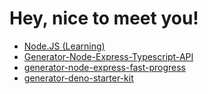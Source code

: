 # Hey, nice to meet you!


- [Node.JS (Learning)](https://github.com/ChechaValerii/ChechaValerii)
- [Generator-Node-Express-Typescript-API](https://www.npmjs.com/package/generator-node-express-typescript-api)
- [generator-node-express-fast-progress](https://www.npmjs.com/package/generator-node-express-fast-progress)
- [generator-deno-starter-kit](https://www.npmjs.com/package/generator-deno-starter-kit)